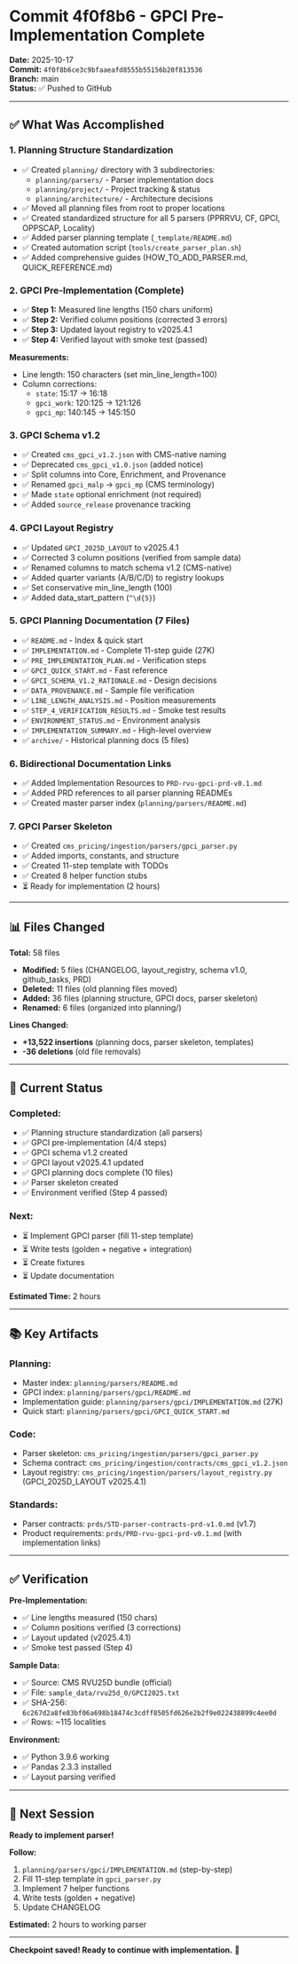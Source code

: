 # Commit 4f0f8b6 - GPCI Pre-Implementation Complete

**Date:** 2025-10-17  
**Commit:** `4f0f8b6ce3c9bfaaeafd8555b55156b20f813536`  
**Branch:** main  
**Status:** ✅ Pushed to GitHub

---

## ✅ **What Was Accomplished**

### **1. Planning Structure Standardization**
- ✅ Created `planning/` directory with 3 subdirectories:
  - `planning/parsers/` - Parser implementation docs
  - `planning/project/` - Project tracking & status
  - `planning/architecture/` - Architecture decisions
- ✅ Moved all planning files from root to proper locations
- ✅ Created standardized structure for all 5 parsers (PPRRVU, CF, GPCI, OPPSCAP, Locality)
- ✅ Added parser planning template (`_template/README.md`)
- ✅ Created automation script (`tools/create_parser_plan.sh`)
- ✅ Added comprehensive guides (HOW_TO_ADD_PARSER.md, QUICK_REFERENCE.md)

### **2. GPCI Pre-Implementation (Complete)**
- ✅ **Step 1:** Measured line lengths (150 chars uniform)
- ✅ **Step 2:** Verified column positions (corrected 3 errors)
- ✅ **Step 3:** Updated layout registry to v2025.4.1
- ✅ **Step 4:** Verified layout with smoke test (passed)

**Measurements:**
- Line length: 150 characters (set min_line_length=100)
- Column corrections:
  * `state`: 15:17 → 16:18
  * `gpci_work`: 120:125 → 121:126
  * `gpci_mp`: 140:145 → 145:150

### **3. GPCI Schema v1.2**
- ✅ Created `cms_gpci_v1.2.json` with CMS-native naming
- ✅ Deprecated `cms_gpci_v1.0.json` (added notice)
- ✅ Split columns into Core, Enrichment, and Provenance
- ✅ Renamed `gpci_malp` → `gpci_mp` (CMS terminology)
- ✅ Made `state` optional enrichment (not required)
- ✅ Added `source_release` provenance tracking

### **4. GPCI Layout Registry**
- ✅ Updated `GPCI_2025D_LAYOUT` to v2025.4.1
- ✅ Corrected 3 column positions (verified from sample data)
- ✅ Renamed columns to match schema v1.2 (CMS-native)
- ✅ Added quarter variants (A/B/C/D) to registry lookups
- ✅ Set conservative min_line_length (100)
- ✅ Added data_start_pattern (`^\d{5}`)

### **5. GPCI Planning Documentation (7 Files)**
- ✅ `README.md` - Index & quick start
- ✅ `IMPLEMENTATION.md` - Complete 11-step guide (27K)
- ✅ `PRE_IMPLEMENTATION_PLAN.md` - Verification steps
- ✅ `GPCI_QUICK_START.md` - Fast reference
- ✅ `GPCI_SCHEMA_V1.2_RATIONALE.md` - Design decisions
- ✅ `DATA_PROVENANCE.md` - Sample file verification
- ✅ `LINE_LENGTH_ANALYSIS.md` - Position measurements
- ✅ `STEP_4_VERIFICATION_RESULTS.md` - Smoke test results
- ✅ `ENVIRONMENT_STATUS.md` - Environment analysis
- ✅ `IMPLEMENTATION_SUMMARY.md` - High-level overview
- ✅ `archive/` - Historical planning docs (5 files)

### **6. Bidirectional Documentation Links**
- ✅ Added Implementation Resources to `PRD-rvu-gpci-prd-v0.1.md`
- ✅ Added PRD references to all parser planning READMEs
- ✅ Created master parser index (`planning/parsers/README.md`)

### **7. GPCI Parser Skeleton**
- ✅ Created `cms_pricing/ingestion/parsers/gpci_parser.py`
- ✅ Added imports, constants, and structure
- ✅ Created 11-step template with TODOs
- ✅ Created 8 helper function stubs
- ⏳ Ready for implementation (2 hours)

---

## 📊 **Files Changed**

**Total:** 58 files
- **Modified:** 5 files (CHANGELOG, layout_registry, schema v1.0, github_tasks, PRD)
- **Deleted:** 11 files (old planning files moved)
- **Added:** 36 files (planning structure, GPCI docs, parser skeleton)
- **Renamed:** 6 files (organized into planning/)

**Lines Changed:**
- **+13,522 insertions** (planning docs, parser skeleton, templates)
- **-36 deletions** (old file removals)

---

## 🎯 **Current Status**

### **Completed:**
- ✅ Planning structure standardization (all parsers)
- ✅ GPCI pre-implementation (4/4 steps)
- ✅ GPCI schema v1.2 created
- ✅ GPCI layout v2025.4.1 updated
- ✅ GPCI planning docs complete (10 files)
- ✅ Parser skeleton created
- ✅ Environment verified (Step 4 passed)

### **Next:**
- ⏳ Implement GPCI parser (fill 11-step template)
- ⏳ Write tests (golden + negative + integration)
- ⏳ Create fixtures
- ⏳ Update documentation

**Estimated Time:** 2 hours

---

## 📚 **Key Artifacts**

### **Planning:**
- Master index: `planning/parsers/README.md`
- GPCI index: `planning/parsers/gpci/README.md`
- Implementation guide: `planning/parsers/gpci/IMPLEMENTATION.md` (27K)
- Quick start: `planning/parsers/gpci/GPCI_QUICK_START.md`

### **Code:**
- Parser skeleton: `cms_pricing/ingestion/parsers/gpci_parser.py`
- Schema contract: `cms_pricing/ingestion/contracts/cms_gpci_v1.2.json`
- Layout registry: `cms_pricing/ingestion/parsers/layout_registry.py` (GPCI_2025D_LAYOUT v2025.4.1)

### **Standards:**
- Parser contracts: `prds/STD-parser-contracts-prd-v1.0.md` (v1.7)
- Product requirements: `prds/PRD-rvu-gpci-prd-v0.1.md` (with implementation links)

---

## ✅ **Verification**

**Pre-Implementation:**
- ✅ Line lengths measured (150 chars)
- ✅ Column positions verified (3 corrections)
- ✅ Layout updated (v2025.4.1)
- ✅ Smoke test passed (Step 4)

**Sample Data:**
- ✅ Source: CMS RVU25D bundle (official)
- ✅ File: `sample_data/rvu25d_0/GPCI2025.txt`
- ✅ SHA-256: `6c267d2a8fe83bf06a698b18474c3cdff8505fd626e2b2f9e022438899c4ee0d`
- ✅ Rows: ~115 localities

**Environment:**
- ✅ Python 3.9.6 working
- ✅ Pandas 2.3.3 installed
- ✅ Layout parsing verified

---

## 🎯 **Next Session**

**Ready to implement parser!**

**Follow:**
1. `planning/parsers/gpci/IMPLEMENTATION.md` (step-by-step)
2. Fill 11-step template in `gpci_parser.py`
3. Implement 7 helper functions
4. Write tests (golden + negative)
5. Update CHANGELOG

**Estimated:** 2 hours to working parser

---

**Checkpoint saved! Ready to continue with implementation.** 🚀

